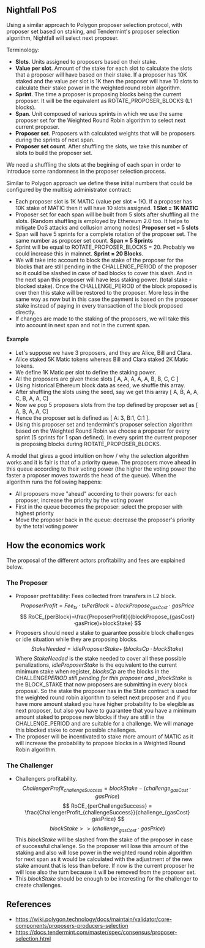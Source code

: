 ## Nightfall PoS

Using a similar approach to Polygon proposer selection protocol, with proposer set based on staking,
and Tendermint's proposer selection algorithm, Nightfall will select next proposer.

Terminology:

- **Slots**. Units assigned to proposers based on their stake.
- **Value per slot**. Amount of the stake for each slot to calculate the slots that a proposer will
  have based on their stake. If a proposer has 10K staked and the value per slot is 1K then the
  proposer will have 10 slots to calculate their stake power in the weighted round robin algorithm.
- **Sprint**. The time a proposer is proposing blocks being the current proposer. It will be the
  equivalent as ROTATE_PROPOSER_BLOCKS (L1 blocks).
- **Span**. Unit composed of various sprints in which we use the same proposer set for the Weighted
  Round Robin algorithm to select next current proposer.
- **Proposer set**. Proposers with calculated weights that will be proposers during the sprints of
  next span.
- **Proposer set count**. After shuffling the slots, we take this number of slots to build the
  proposer set.

We need a shuffling the slots at the begining of each span in order to introduce some randomness in
the proposer selection process.

Similar to Polygon approach we define these initial numbers that could be configured by the multisig
administrator contract:

- Each proposer slot is 1K MATIC (value per slot = 1K). If a proposer has 10K stake of MATIC then it
  will have 10 slots assigned. **1 Slot = 1K MATIC**
- Proposer set for each span will be built from 5 slots after shuffling all the slots. (Random
  shuffling is employed by Ethereum 2.0 too. It helps to mitigate DoS attacks and collusion among
  nodes) **Proposer set = 5 slots**
- Span will have 5 sprints for a complete rotation of the proposer set. The same number as proposer
  set count. **Span = 5 Sprints**
- Sprint will be equal to ROTATE_PROPOSER_BLOCKS = 20. Probably we could increase this in mainnet.
  **Sprint = 20 Blocks**.
- We will take into account to block the stake of the proposer for the blocks that are still pending
  in the CHALLENGE_PERIOD of the proposer so it could be slashed in case of bad blocks to cover this
  slash. And in the next span this proposer will have less staking power. (total stake - blocked
  stake). Once the CHALLENGE_PERIOD of the block proposed is over then this stake will be restored
  to the proposer. More less in the same way as now but in this case the payment is based on the
  proposer stake instead of paying in every transaction of the block proposed directly.
- If changes are made to the staking of the proposers, we will take this into account in next span
  and not in the current span.

#### Example

- Let's suppose we have 3 proposers, and they are Alice, Bill and Clara.
- Alice staked 5K Matic tokens whereas Bill and Clara staked 2K Matic tokens.
- We define 1K Matic per slot to define the staking power.
- All the proposers are given these slots [ A, A, A, A, A, B, B, C, C ]
- Using historical Ethereum block data as seed, we shuffle this array.
- After shuffling the slots using the seed, say we get this array [ A, B, A, A, C, B, A, A, C]
- Now we pop 5 proposers slots from the top defined by proposer set as [ A, B, A, A, C]
- Hence the proposer set is defined as [ A: 3, B:1, C:1 ].
- Using this proposer set and tendermint's proposer selection algorithm based on the Weighted Round
  Robin we choose a proposer for every sprint (5 sprints for 1 span defined). In every sprint the
  current proposer is proposing blocks during ROTATE_PROPOSER_BLOCKS.

A model that gives a good intuition on how / why the selection algorithm works and it is fair is
that of a priority queue. The proposers move ahead in this queue according to their voting power
(the higher the voting power the faster a proposer moves towards the head of the queue). When the
algorithm runs the following happens:

- All proposers move "ahead" according to their powers: for each proposer, increase the priority by
  the voting power
- First in the queue becomes the proposer: select the proposer with highest priority
- Move the proposer back in the queue: decrease the proposer's priority by the total voting power

## How the economics work

The proposal of the different actors profitability and fees are explained below.

### The Proposer

- Proposer profitability: Fees collected from transfers in L2 block.
  $$
  ProposerProfit = Fee_{tx}·txPerBlock-blockPropose_{gasCost}·gasPrice
  $$
  $$
  RoCE_{perBlock}=\frac{ProposerProfit}{(blockPropose_{gasCost}·gasPrice)+blockStake}
  $$
- Proposers should need a stake to guarantee possible block challenges or idle situation while they
  are proposing blocks.
  $$
    {StakeNeeded} = {idleProposerStake}+\,(blocksCp·blockStake)
  $$
  Where _StakeNeeded_ is the stake needed to cover all these possible penalizations,
  _idleProposerStake_ is the equivalent to the current minimum stake when register, _blocksCp_ are
  the blocks in the CHALLENGE*PERIOD still pending for this proposer and \_blockStake* is the
  BLOCK_STAKE that now proposers are submitting in every block proposal. So the stake the proposer
  has in the State contract is used for the weighted round robin algorithm to select next proposer
  and if you have more amount staked you have higher probability to be elegible as next proposer,
  but also you have to guarantee that you have a minimum amount staked to propose new blocks if they
  are still in the CHALLENGE_PERIOD and are suitable for a challenge. We will manage this blocked
  stake to cover possible challenges.
- The proposer will be incentivated to stake more amount of MATIC as it will increase the
  probability to propose blocks in a Weighted Round Robin algorithm.

### The Challenger

- Challengers profitability.
  $$
    ChallengerProfit_{challengeSuccess} = blockStake-(challenge_{gasCost}·gasPrice)
  $$
  $$
  RoCE_{perChallengeSuccess} = \frac{ChallengerProfit_{challengeSuccess}}{challenge_{gasCost}·gasPrice}
  $$
  $$
  blockStake >> (challenge_{gasCost}·gasPrice)
  $$
  This $blockStake$ will be slashed from the stake of the proposer in case of successful challenge.
  So the proposer will lose this amount of the staking and also will lose power in the weighted
  round robin algorithm for next span as it would be calculated with the adjustment of the new stake
  amount that is less than before. If now is the current proposer he will lose also the turn because
  it will be removed from the proposer set.
- This _blockStake_ should be enough to be interesting for the challenger to create challenges.

## References

- https://wiki.polygon.technology/docs/maintain/validator/core-components/proposers-producers-selection
- https://docs.tendermint.com/master/spec/consensus/proposer-selection.html
